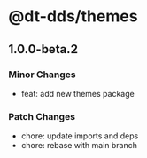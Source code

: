 # @dt-dds/themes

## 1.0.0-beta.2

### Minor Changes

- feat: add new themes package

### Patch Changes

- chore: update imports and deps
- chore: rebase with main branch
